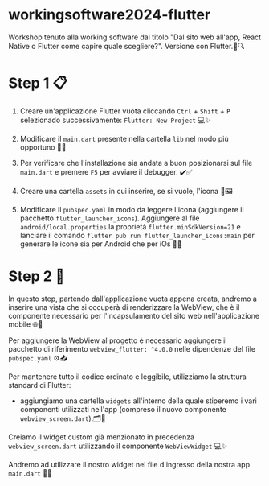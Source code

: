 # workingsoftware2024-flutter
Workshop tenuto alla working software dal titolo "Dal sito web all'app, React Native o Flutter come capire quale scegliere?". Versione con Flutter.🤔🔍

# Step 1 📋
1. Creare un'applicazione Flutter vuota cliccando `Ctrl` + `Shift` + `P` selezionado successivamente: `Flutter: New Project` 💻✨

2. Modificare il `main.dart` presente nella cartella `lib` nel modo più opportuno 🔧📝

3. Per verificare che l'installazione sia andata a buon posizionarsi sul file `main.dart` e premere `F5` per avviare il debugger. ✔️✅

4. Creare una cartella `assets` in cui inserire, se si vuole, l'icona 📂🖼️

5. Modificare il `pubspec.yaml` in modo da leggere l'icona (aggiungere il pacchetto `flutter_launcher_icons`). Aggiungere al file `android/local.properties` la proprietà `flutter.minSdkVersion=21` e lanciare il comando `flutter pub run flutter_launcher_icons:main` per generare le icone sia per Android che per iOs 📄🔄

# Step 2 🚀

In questo step, partendo dall'applicazione vuota appena creata, andremo a inserire una vista che si occuperà di renderizzare la WebView, che è il componente necessario per l'incapsulamento del sito web nell'applicazione mobile 🌐📱

Per aggiungere la WebView al progetto è necessario aggiungere il pacchetto di riferimento `webview_flutter: ^4.0.0` nelle dipendenze del file `pubspec.yaml` ⚙️📥

Per mantenere tutto il codice ordinato e leggibile, utilizziamo la struttura standard di Flutter: 
 - aggiungiamo una cartella `widgets` all'interno della quale stiperemo i vari componenti utilizzati nell'app (compreso il nuovo componente `webview_screen.dart`).🗂️📂

Creiamo il widget custom già menzionato in precedenza `webview_screen.dart` utilizzando il componente `WebViewWidget` 💻✨

Andremo ad utilizzare il nostro widget nel file d'ingresso della nostra app `main.dart` 📄🚀